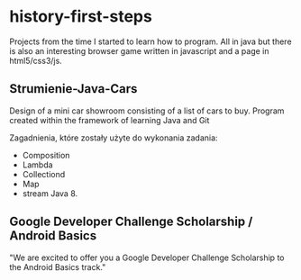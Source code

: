 # history-first-steps
Projects from the time I started to learn how to program. All in java but there is also an interesting browser game written in javascript and a page in html5/css3/js.


## Strumienie-Java-Cars

Design of a mini car showroom consisting of a list of cars to buy. Program created within the framework of learning Java and Git

Zagadnienia, które zostały użyte do wykonania zadania:
* Composition
* Lambda
* Collectiond
* Map
* stream Java 8.

## Google Developer Challenge Scholarship / Android Basics
"We are excited to offer you a Google Developer Challenge Scholarship to the Android Basics track."
 
